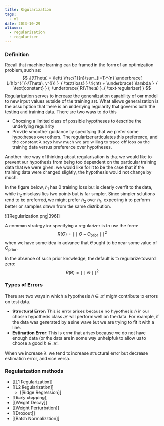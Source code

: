 ```yaml
---
title: Regularization
tags:
  - ml
date: 2023-10-29
aliases:
  - regularization
  - regularizer
---
```

### Definition
Recall that machine learning can be framed in the form of an optimization problem, such as:
$$
J(\Theta) = \left( \frac{1}{n}\sum_{i=1}^{n} \underbrace{ L(h(x^{(i)};\Theta), y^{i}) }_{ \text{loss} } \right) + \underbrace{ \lambda }_{ \text{constant} } \;  \underbrace{ R(\Theta) }_{ \text{regularizer} }
$$
Regularization serves to increase the generalization capability of our model to new input values outside of the training set. What allows generalization is the assumption that there is an underlying regularity that governs both the testing and training data. There are two ways to do this:
- Choosing a limited class of possible hypotheses to describe the underlying regularity
- Provide smoother guidance by specifying that we prefer some hypotheses over others. The regularizer articulates this preference, and the constant $\lambda$ says how much we are willing to trade off loss on the training data versus preference over hypotheses.

Another nice way of thinking about regularization is that we would like to prevent our hypothesis from being too dependent on the particular training data that we were given: we would like for it to be the case that if the training data were changed slightly, the hypothesis would not change by much.

In the figure below, $h_{1}$ has $0$ training loss but is clearly overfit to the data, while $h_{2}$ misclassifies two points but is far simpler. Since simpler solutions tend to be preferred, we might prefer $h_{2}$ over $h_{1}$, expecting it to perform better on samples drawn from the same distribution. 


![[Regularization.png|396]]

A common strategy for specifying a regularizer is to use the form:
$$
R(\Theta) = \mid \mid \Theta - \Theta_{\text{prior}} \mid \mid^{2}
$$
when we have some idea in advance that $\theta$ ought to be near some value of $\Theta_{\text{prior}}$.

In the absence of such prior knowledge, the default is to regularize toward zero:
$$
R(\Theta) = \mid \mid \Theta \mid \mid^{2}
$$
### Types of Errors
There are two ways in which a hypothesis $h \in \mathcal{H}$ might contribute to errors on test data.
- **Structural Error:** This is error arises because no hypothesis $h$ in our chosen hypothesis class $\mathcal{H}$ will perform well on the data. For example, if the data was generated by a sine wave but we are trying to fit it with a line.
- **Estimation Error:** This is error that arises because we do not have enough data (or the data are in some way unhelpful) to allow us to choose a good $h ∈ \mathcal{H}$.

When we increase $\lambda$, we tend to increase structural error but decrease estimation error, and vice versa.
### Regularization methods
- [[L1 Regularization]]
- [[L2 Regularization]]
	- [[Ridge Regression]]
- [[Early stopping]]
- [[Weight Decay]]
- [[Weight Perturbation]]
- [[Dropout]]
- [[Batch Normalization]]